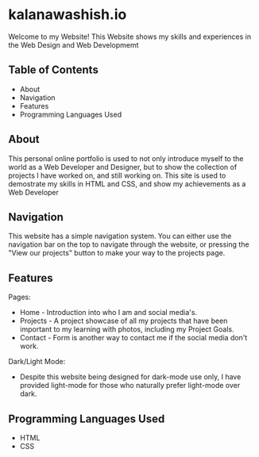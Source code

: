 # kalanawashish.io

Welcome to my Website! This Website shows my skills and experiences in the Web Design and Web Developmemt

## Table of Contents

- About
- Navigation
- Features
- Programming Languages Used

## About

This personal online portfolio is used to not only introduce myself to the world as a Web Developer and Designer, but to show the collection of projects I have worked on, and still working on. This site is used to demostrate my skills in HTML and CSS, and show my achievements as a Web Developer

## Navigation

This website has a simple navigation system. You can either use the navigation bar on the top to navigate through the website, or pressing the "View our projects" button to make your way to the projects page.

## Features

Pages:

- Home - Introduction into who I am and social media's.
- Projects - A project showcase of all my projects that have been important to my learning with photos, including my Project Goals.
- Contact - Form is another way to contact me if the social media don't work.

Dark/Light Mode:

- Despite this website being designed for dark-mode use only, I have provided light-mode for those who naturally prefer light-mode over dark.

## Programming Languages Used

- HTML
- CSS
